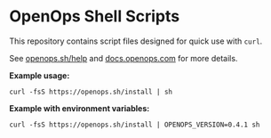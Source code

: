 # OpenOps Shell Scripts

This repository contains script files designed for quick use with `curl`.

See [openops.sh/help](https://openops.sh/help) and [docs.openops.com](https://docs.openops.com) for more details.

**Example usage:**

```shell
curl -fsS https://openops.sh/install | sh
```

**Example with environment variables:**

```shell
curl -fsS https://openops.sh/install | OPENOPS_VERSION=0.4.1 sh
```
